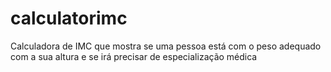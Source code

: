 # calculatorimc
Calculadora de IMC que mostra se uma pessoa está com o peso adequado com a sua altura e se irá precisar de especialização médica

